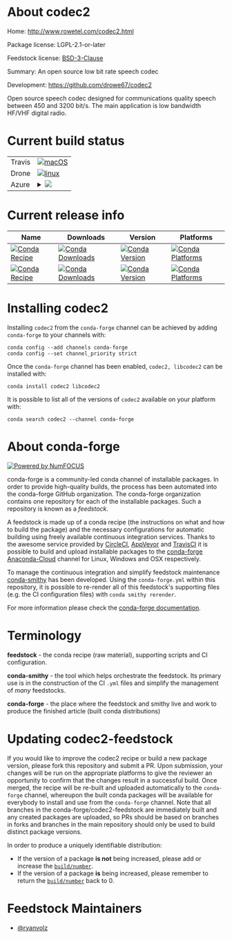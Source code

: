 About codec2
============

Home: http://www.rowetel.com/codec2.html

Package license: LGPL-2.1-or-later

Feedstock license: [BSD-3-Clause](https://github.com/conda-forge/codec2-feedstock/blob/master/LICENSE.txt)

Summary: An open source low bit rate speech codec

Development: https://github.com/drowe67/codec2

Open source speech codec designed for communications quality speech between 450
and 3200 bit/s. The main application is low bandwidth HF/VHF digital radio.


Current build status
====================


<table><tr>
    <td>Travis</td>
    <td>
      <a href="https://travis-ci.com/conda-forge/codec2-feedstock">
        <img alt="macOS" src="https://img.shields.io/travis/com/conda-forge/codec2-feedstock/master.svg?label=macOS">
      </a>
    </td>
  </tr><tr>
    <td>Drone</td>
    <td>
      <a href="https://cloud.drone.io/conda-forge/codec2-feedstock">
        <img alt="linux" src="https://img.shields.io/drone/build/conda-forge/codec2-feedstock/master.svg?label=Linux">
      </a>
    </td>
  </tr>
    
  <tr>
    <td>Azure</td>
    <td>
      <details>
        <summary>
          <a href="https://dev.azure.com/conda-forge/feedstock-builds/_build/latest?definitionId=10088&branchName=master">
            <img src="https://dev.azure.com/conda-forge/feedstock-builds/_apis/build/status/codec2-feedstock?branchName=master">
          </a>
        </summary>
        <table>
          <thead><tr><th>Variant</th><th>Status</th></tr></thead>
          <tbody><tr>
              <td>linux_64</td>
              <td>
                <a href="https://dev.azure.com/conda-forge/feedstock-builds/_build/latest?definitionId=10088&branchName=master">
                  <img src="https://dev.azure.com/conda-forge/feedstock-builds/_apis/build/status/codec2-feedstock?branchName=master&jobName=linux&configuration=linux_64_" alt="variant">
                </a>
              </td>
            </tr><tr>
              <td>linux_aarch64</td>
              <td>
                <a href="https://dev.azure.com/conda-forge/feedstock-builds/_build/latest?definitionId=10088&branchName=master">
                  <img src="https://dev.azure.com/conda-forge/feedstock-builds/_apis/build/status/codec2-feedstock?branchName=master&jobName=linux&configuration=linux_aarch64_" alt="variant">
                </a>
              </td>
            </tr><tr>
              <td>linux_ppc64le</td>
              <td>
                <a href="https://dev.azure.com/conda-forge/feedstock-builds/_build/latest?definitionId=10088&branchName=master">
                  <img src="https://dev.azure.com/conda-forge/feedstock-builds/_apis/build/status/codec2-feedstock?branchName=master&jobName=linux&configuration=linux_ppc64le_" alt="variant">
                </a>
              </td>
            </tr><tr>
              <td>osx_64</td>
              <td>
                <a href="https://dev.azure.com/conda-forge/feedstock-builds/_build/latest?definitionId=10088&branchName=master">
                  <img src="https://dev.azure.com/conda-forge/feedstock-builds/_apis/build/status/codec2-feedstock?branchName=master&jobName=osx&configuration=osx_64_" alt="variant">
                </a>
              </td>
            </tr><tr>
              <td>osx_arm64</td>
              <td>
                <a href="https://dev.azure.com/conda-forge/feedstock-builds/_build/latest?definitionId=10088&branchName=master">
                  <img src="https://dev.azure.com/conda-forge/feedstock-builds/_apis/build/status/codec2-feedstock?branchName=master&jobName=osx&configuration=osx_arm64_" alt="variant">
                </a>
              </td>
            </tr><tr>
              <td>win_64</td>
              <td>
                <a href="https://dev.azure.com/conda-forge/feedstock-builds/_build/latest?definitionId=10088&branchName=master">
                  <img src="https://dev.azure.com/conda-forge/feedstock-builds/_apis/build/status/codec2-feedstock?branchName=master&jobName=win&configuration=win_64_" alt="variant">
                </a>
              </td>
            </tr>
          </tbody>
        </table>
      </details>
    </td>
  </tr>
</table>

Current release info
====================

| Name | Downloads | Version | Platforms |
| --- | --- | --- | --- |
| [![Conda Recipe](https://img.shields.io/badge/recipe-codec2-green.svg)](https://anaconda.org/conda-forge/codec2) | [![Conda Downloads](https://img.shields.io/conda/dn/conda-forge/codec2.svg)](https://anaconda.org/conda-forge/codec2) | [![Conda Version](https://img.shields.io/conda/vn/conda-forge/codec2.svg)](https://anaconda.org/conda-forge/codec2) | [![Conda Platforms](https://img.shields.io/conda/pn/conda-forge/codec2.svg)](https://anaconda.org/conda-forge/codec2) |
| [![Conda Recipe](https://img.shields.io/badge/recipe-libcodec2-green.svg)](https://anaconda.org/conda-forge/libcodec2) | [![Conda Downloads](https://img.shields.io/conda/dn/conda-forge/libcodec2.svg)](https://anaconda.org/conda-forge/libcodec2) | [![Conda Version](https://img.shields.io/conda/vn/conda-forge/libcodec2.svg)](https://anaconda.org/conda-forge/libcodec2) | [![Conda Platforms](https://img.shields.io/conda/pn/conda-forge/libcodec2.svg)](https://anaconda.org/conda-forge/libcodec2) |

Installing codec2
=================

Installing `codec2` from the `conda-forge` channel can be achieved by adding `conda-forge` to your channels with:

```
conda config --add channels conda-forge
conda config --set channel_priority strict
```

Once the `conda-forge` channel has been enabled, `codec2, libcodec2` can be installed with:

```
conda install codec2 libcodec2
```

It is possible to list all of the versions of `codec2` available on your platform with:

```
conda search codec2 --channel conda-forge
```


About conda-forge
=================

[![Powered by NumFOCUS](https://img.shields.io/badge/powered%20by-NumFOCUS-orange.svg?style=flat&colorA=E1523D&colorB=007D8A)](http://numfocus.org)

conda-forge is a community-led conda channel of installable packages.
In order to provide high-quality builds, the process has been automated into the
conda-forge GitHub organization. The conda-forge organization contains one repository
for each of the installable packages. Such a repository is known as a *feedstock*.

A feedstock is made up of a conda recipe (the instructions on what and how to build
the package) and the necessary configurations for automatic building using freely
available continuous integration services. Thanks to the awesome service provided by
[CircleCI](https://circleci.com/), [AppVeyor](https://www.appveyor.com/)
and [TravisCI](https://travis-ci.com/) it is possible to build and upload installable
packages to the [conda-forge](https://anaconda.org/conda-forge)
[Anaconda-Cloud](https://anaconda.org/) channel for Linux, Windows and OSX respectively.

To manage the continuous integration and simplify feedstock maintenance
[conda-smithy](https://github.com/conda-forge/conda-smithy) has been developed.
Using the ``conda-forge.yml`` within this repository, it is possible to re-render all of
this feedstock's supporting files (e.g. the CI configuration files) with ``conda smithy rerender``.

For more information please check the [conda-forge documentation](https://conda-forge.org/docs/).

Terminology
===========

**feedstock** - the conda recipe (raw material), supporting scripts and CI configuration.

**conda-smithy** - the tool which helps orchestrate the feedstock.
                   Its primary use is in the construction of the CI ``.yml`` files
                   and simplify the management of *many* feedstocks.

**conda-forge** - the place where the feedstock and smithy live and work to
                  produce the finished article (built conda distributions)


Updating codec2-feedstock
=========================

If you would like to improve the codec2 recipe or build a new
package version, please fork this repository and submit a PR. Upon submission,
your changes will be run on the appropriate platforms to give the reviewer an
opportunity to confirm that the changes result in a successful build. Once
merged, the recipe will be re-built and uploaded automatically to the
`conda-forge` channel, whereupon the built conda packages will be available for
everybody to install and use from the `conda-forge` channel.
Note that all branches in the conda-forge/codec2-feedstock are
immediately built and any created packages are uploaded, so PRs should be based
on branches in forks and branches in the main repository should only be used to
build distinct package versions.

In order to produce a uniquely identifiable distribution:
 * If the version of a package **is not** being increased, please add or increase
   the [``build/number``](https://docs.conda.io/projects/conda-build/en/latest/resources/define-metadata.html#build-number-and-string).
 * If the version of a package **is** being increased, please remember to return
   the [``build/number``](https://docs.conda.io/projects/conda-build/en/latest/resources/define-metadata.html#build-number-and-string)
   back to 0.

Feedstock Maintainers
=====================

* [@ryanvolz](https://github.com/ryanvolz/)


